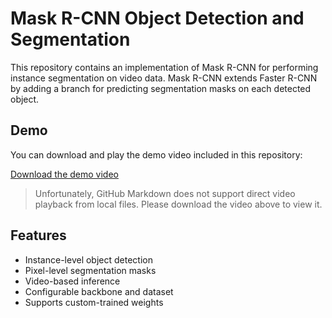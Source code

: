 # Mask R-CNN Object Detection and Segmentation

This repository contains an implementation of Mask R-CNN for performing instance segmentation on video data. Mask R-CNN extends Faster R-CNN by adding a branch for predicting segmentation masks on each detected object.

## Demo

You can download and play the demo video included in this repository:

[Download the demo video](demo.mp4)

> Unfortunately, GitHub Markdown does not support direct video playback from local files. Please download the video above to view it.

## Features

- Instance-level object detection
- Pixel-level segmentation masks
- Video-based inference
- Configurable backbone and dataset
- Supports custom-trained weights
